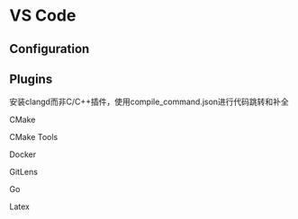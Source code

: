 # VS Code

## Configuration

## Plugins

安装clangd而非C/C++插件，使用compile_command.json进行代码跳转和补全

CMake

CMake Tools

Docker

GitLens

Go

Latex

